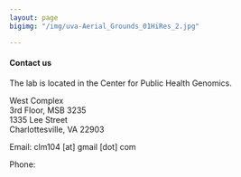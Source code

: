 ```yaml
---
layout: page
bigimg: "/img/uva-Aerial_Grounds_01HiRes_2.jpg"

---
```



#### Contact us 

The lab is located in the Center for Public Health Genomics.

West Complex  
3rd Floor, MSB 3235  
1335 Lee Street  
Charlottesville, VA 22903

Email: clm104 [at] gmail [dot] com

Phone: 
